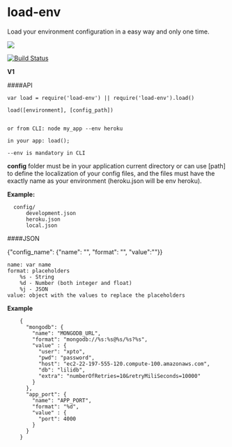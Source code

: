 # load-env

Load your environment configuration in a easy way and only one time.

<a href="https://nodei.co/npm/load-env/"><img src="https://nodei.co/npm/load-env.png?downloads=true"></a>

[![Build Status](https://travis-ci.org/joaquimserafim/load-env.png?branch=master)](https://travis-ci.org/joaquimserafim/load-env)



**V1**

####API

    var load = require('load-env') || require('load-env').load()
    
    load([environment], [config_path])
    
    
    or from CLI: node my_app --env heroku
    
    in your app: load();
    
    --env is mandatory in CLI 
   
   
   **config** folder must be in your application current directory or can use [path]
   to define the localization of your config files, and the files must have the exactly name as your environment (heroku.json will be env heroku).
   
   **Example:**
   
      config/ 
          development.json
          heroku.json
          local.json    
    



####JSON

 {"config_name": {"name": "", "format": "", "value":""}}
 
    name: var name
    format: placeholders
        %s - String
        %d - Number (both integer and float)
        %j - JSON
    value: object with the values to replace the placeholders
    
   **Example**
    
        {
          "mongodb": {
            "name": "MONGODB_URL",
            "format": "mongodb://%s:%s@%s/%s?%s",
            "value" : {
              "user": "xpto",
              "pwd": "password",
              "host": "ec2-22-197-555-120.compute-100.amazonaws.com",
              "db": "lilidb",
              "extra": "numberOfRetries=10&retryMiliSeconds=10000"
            }
          },
          "app_port": {
            "name": "APP_PORT",
            "format": "%d",
            "value" : {
              "port": 4000
            }
          }
        }